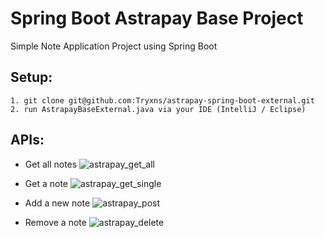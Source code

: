 # Spring Boot Astrapay Base Project
Simple Note Application Project using Spring Boot

## Setup:  
```
1. git clone git@github.com:Tryxns/astrapay-spring-boot-external.git
2. run AstrapayBaseExternal.java via your IDE (IntelliJ / Eclipse)
```

## APIs:

- Get all notes
![astrapay_get_all](https://github.com/user-attachments/assets/209a9b42-30b2-47d6-8d14-e988879ff1cb)

- Get a note
![astrapay_get_single](https://github.com/user-attachments/assets/09191820-2a36-4583-9699-3114a3be04a4)

- Add a new note
![astrapay_post](https://github.com/user-attachments/assets/fd1a7386-2445-4894-9355-5aee0060396b)

- Remove a note
![astrapay_delete](https://github.com/user-attachments/assets/46895ba0-0d11-4f64-ae00-5e3385a99ea3)
